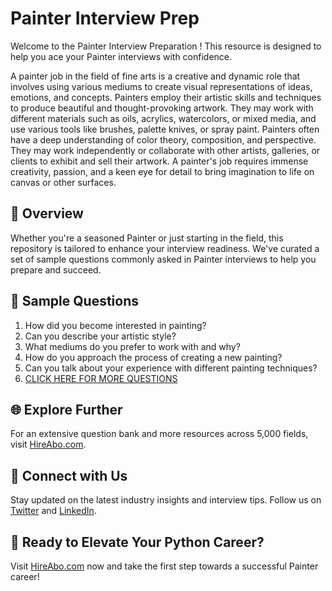 # Painter Interview Prep

Welcome to the Painter Interview Preparation ! This resource is designed to help you ace your Painter interviews with confidence.

A painter job in the field of fine arts is a creative and dynamic role that involves using various mediums to create visual representations of ideas, emotions, and concepts. Painters employ their artistic skills and techniques to produce beautiful and thought-provoking artwork. They may work with different materials such as oils, acrylics, watercolors, or mixed media, and use various tools like brushes, palette knives, or spray paint. Painters often have a deep understanding of color theory, composition, and perspective. They may work independently or collaborate with other artists, galleries, or clients to exhibit and sell their artwork. A painter's job requires immense creativity, passion, and a keen eye for detail to bring imagination to life on canvas or other surfaces.

## 🚀 Overview

Whether you're a seasoned Painter or just starting in the field, this repository is tailored to enhance your interview readiness. We've curated a set of sample questions commonly asked in Painter interviews to help you prepare and succeed.

## 📝 Sample Questions

1. How did you become interested in painting?
2. Can you describe your artistic style?
3. What mediums do you prefer to work with and why?
4. How do you approach the process of creating a new painting?
5. Can you talk about your experience with different painting techniques?
6. [CLICK HERE FOR MORE QUESTIONS](https://hireabo.com/job/6_4_0/Painter)

## 🌐 Explore Further

For an extensive question bank and more resources across 5,000 fields, visit [HireAbo.com](https://www.hireabo.com).

## 📱 Connect with Us

Stay updated on the latest industry insights and interview tips. Follow us on [Twitter](https://twitter.com/hireabo) and [LinkedIn](https://www.linkedin.com/in/hire-abo-3609972a8/).

## 🚀 Ready to Elevate Your Python Career?

Visit [HireAbo.com](https://www.hireabo.com) now and take the first step towards a successful Painter career!
